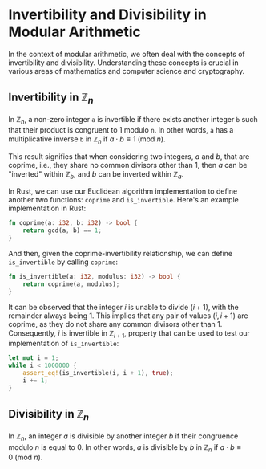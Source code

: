 # Invertibility and Divisibility in Modular Arithmetic

In the context of modular arithmetic, we often deal with the concepts of invertibility and divisibility. Understanding these concepts is crucial in various areas of mathematics and computer science and cryptography.

## Invertibility in $ℤ_n$

In $ℤ_n$, a non-zero integer `a` is invertible if there exists another integer `b` such that their product is congruent to 1 modulo `n`. In other words, `a` has a multiplicative inverse `b` in $ℤ_n$ if $a\cdot b ≡ 1~(\text{mod}~n)$.

This result signifies that when considering two integers, $a$ and $b$, that are coprime, i.e., they share no common divisors other than 1, then $a$ can be "inverted" within $ℤ_b$, and $b$ can be inverted within $ℤ_a$.

In Rust, we can use our Euclidean algorithm implementation to define another two functions: `coprime` and `is_invertible`. Here's an example implementation in Rust:
```rust
fn coprime(a: i32, b: i32) -> bool {
    return gcd(a, b) == 1;
}
```

And then, given the coprime-invertibility relationship, we can define `is_invertible` by calling `coprime`:
```rust
fn is_invertible(a: i32, modulus: i32) -> bool {
    return coprime(a, modulus);
}
```

It can be observed that the integer $i$ is unable to divide $(i + 1)$, with the remainder always being 1. This implies that any pair of values $(i, i + 1)$ are coprime, as they do not share any common divisors other than 1. Consequently, $i$ is invertible in $ℤ_{i + 1}$, property that can be used to test our implementation of `is_invertible`:
```rust
let mut i = 1;
while i < 1000000 {
    assert_eq!(is_invertible(i, i + 1), true);
    i += 1;
}
```

## Divisibility in $ℤ_n$

In $ℤ_n$, an integer $a$ is divisible by another integer $b$ if their congruence modulo $n$ is equal to 0. In other words, $a$ is divisible by $b$ in $ℤ_n$ if  $a\cdot b ≡ 0~(\text{mod}~n)$.